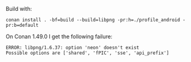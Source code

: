 Build with:

```
conan install . -bf=build --build=libpng -pr:h=./profile_android -pr:b=default
```

On Conan 1.49.0 I get the following failure:

```
ERROR: libpng/1.6.37: option 'neon' doesn't exist
Possible options are ['shared', 'fPIC', 'sse', 'api_prefix']
```
